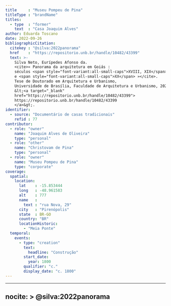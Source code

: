 ```yaml
---
title     : "Museu Pompeu de Pina"
titleType : "brandName"
titles:
  - type  : "former"
    text  : "Casa Joaquim Alves"
author: Eduarda Toscano
date: 2022-09-26
bibliographicCitation:
  citekey : "@silva:2022panorama"
  href    : "https://repositorio.unb.br/handle/10482/43399"
  text: >-
    Silva Neto, Eurípedes Afonso da.
    <cite>« Panorama da arquitetura em Goiás :
    séculos <span style="font-variant:all-small-caps">XVIII, XIX</span>
    e <span style="font-variant:all-small-caps">XX</span> »</cite>.
    Tese de Doutorado em Arquitetura e Urbanismo,
    Universidade de Brasília, Faculdade de Arquitetura e Urbanismo, 2022.
    &lt;<a target="_blank"
    href="https://repositorio.unb.br/handle/10482/43399">
    https://repositorio.unb.br/handle/10482/43399
    </a>&gt;.
identifier:
  - source: "Documentário de casas tradicionais"
    refid : 77
contributor:
  - role: "owner"
    name: "Joaquim Alves de Oliveira"
    type: "personal"
  - role: "other"
    name: "Christovam de Pina"
    type: "personal"
  - role: "owner"
    name: "Museu Pompeu de Pina"
    type: "corporate"
coverage:
  spatial:
    location:
      lat    : -15.853444
      long   : -48.961583
      alt    : 777
      name   :
        text : "rua Nova, 29"
      city   : "Pirenópolis"
      state  : BR-GO
      country: "BR"
      locationHistoric:
        - "Meia Ponte"
  temporal:
    events:
      - type: "creation"
        text:
          headline: "Construção"
        start_date:
          year: 1800
        qualifier: "c."
        display_date: "c. 1800"
---
```


---
nocite: >
  @silva:2022panorama
---


